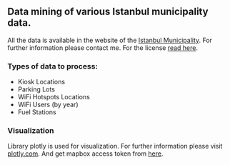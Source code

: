 ## Data mining of various Istanbul municipality data.

All the data is available in the website of the [Istanbul Municipality](https://data.ibb.gov.tr/dataset). For further 
information please contact me. For the license 
[read here](https://creativecommons.org/publicdomain/zero/1.0/).


### Types of data to process:

* Kiosk Locations
* Parking Lots
* WiFi Hotspots Locations
* WiFi Users (by year)
* Fuel Stations

### Visualization

Library plotly is used for visualization. For further information please visit [plotly.com](https://plot.ly/). And get 
mapbox access token from [here](https://www.mapbox.com/account/access-tokens/). 


